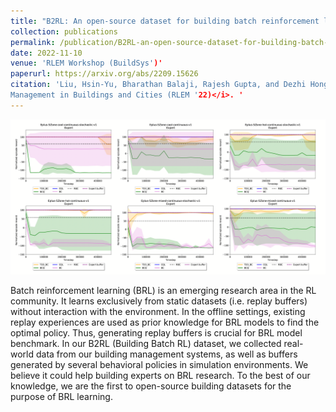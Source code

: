 ```yaml
---
title: "B2RL: An open-source dataset for building batch reinforcement learning."
collection: publications
permalink: /publication/B2RL-an-open-source-dataset-for-building-batch-reinforcement-learningOffline_Reinforcement_Learning_with_Munchausen_Regularization
date: 2022-11-10
venue: 'RLEM Workshop (BuildSys')'
paperurl: https://arxiv.org/abs/2209.15626
citation: 'Liu, Hsin-Yu, Bharathan Balaji, Rajesh Gupta, and Dezhi Hong. &quot; B2RL: An open-source dataset for building batch reinforcement learning &quot; <i>ACM SIGEnergy Workshop on Reinforcement Learning for Energy
Management in Buildings and Cities (RLEM '22)</i>. '
---
```

![Learning curves of BRL models learn from expert buffers](/images/B2RL_learning_curves.png)

Batch reinforcement learning (BRL) is an emerging research area
in the RL community. It learns exclusively from static datasets (i.e.
replay buffers) without interaction with the environment. In the
offline settings, existing replay experiences are used as prior knowledge
for BRL models to find the optimal policy. Thus, generating
replay buffers is crucial for BRL model benchmark. In our B2RL
(Building Batch RL) dataset, we collected real-world data from our
building management systems, as well as buffers generated by several
behavioral policies in simulation environments. We believe it
could help building experts on BRL research. To the best of our
knowledge, we are the first to open-source building datasets for the
purpose of BRL learning.